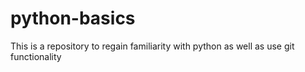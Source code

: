 # python-basics
This is a repository to regain familiarity with python as well as use git functionality
